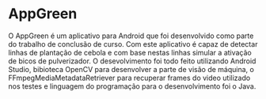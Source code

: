 # AppGreen
O AppGreen é um aplicativo para Android que foi desenvolvido como parte do trabalho de conclusão de curso. Com este aplicativo é capaz de detectar linhas de plantação de cebola e com base nestas linhas simular a ativação de bicos de pulverizador.
O desevolvimento foi todo feito utilizando Android Studio, bibioteca OpenCV para desenvolver a parte de visão de máquina, o FFmpegMediaMetadataRetriever para recuperar frames do video utilizado nos testes e linguagem do programação para o desenvolvimento foi o Java.
